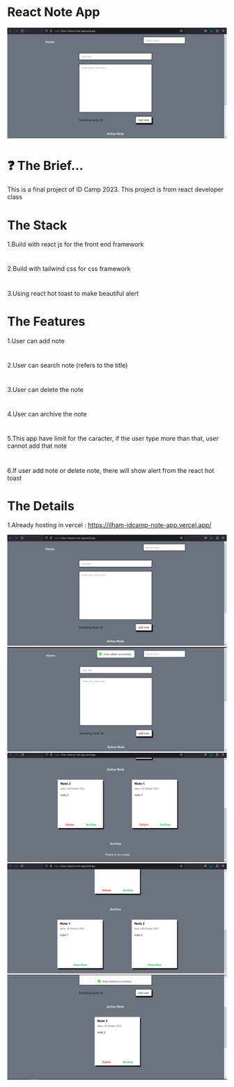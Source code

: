 # React Note App

![image](assets/images/img1.jpeg)

#

# ❓ The Brief…

This is a final project of ID Camp 2023. This project is from react developer class

#

#

# The Stack

1.Build with react js for the front end framework

#

2.Build with tailwind css for css framework

#

3.Using react hot toast to make beautiful alert

#

#

# The Features

1.User can add note

#

2.User can search note (refers to the title)

#

3.User can delete the note

#

4.User can archive the note

#

5.This app have limit for the caracter, if the user type more than that, user cannot add that note

#

6.If user add note or delete note, there will show alert from the react hot toast

#

#

# The Details

1.Already hosting in vercel : https://ilham-idcamp-note-app.vercel.app/

![image](assets/images/img1.jpeg)
![image](assets/images/img2.jpeg)
![image](assets/images/img3.jpeg)
![image](assets/images/img4.jpeg)
![image](assets/images/img5.jpeg)
